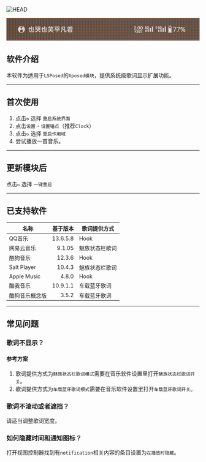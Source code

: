 ![HEAD](https://socialify.git.ci/tomakino/CSLyric/image?description=1&descriptionEditable=%E4%B8%80%E4%B8%AA%E5%9C%A8%E7%8A%B6%E6%80%81%E6%A0%8F%E6%98%BE%E7%A4%BA%E6%AD%8C%E8%AF%8D%E7%9A%84Xposed%E6%A8%A1%E5%9D%97&font=Jost&language=1&name=1&owner=1&stargazers=1&theme=Auto)

![图片](demo.gif)

## 软件介绍
本软件为适用于`LSPosed`的`Xposed模块`，提供系统级歌词显示扩展功能。

***

## 首次使用
1. 点击`↻` 选择 `重启系统界面`
1. 点击`设置` - `设置锚点`（推荐`Clock`）
1. 点击`↻` 选择 `重启作用域`
1. 尝试播放一首音乐。

***

## 更新模块后
点击`↻` 选择 `一键重启`

***

## 已支持软件
| 名称          |     基于版本 | 歌词提供方式  |
|-------------|---------:|---------|
| QQ音乐        | 13.6.5.8 | Hook    |
| 网易云音乐       |   9.1.05 | 魅族状态栏歌词 |
| 酷狗音乐        |   12.3.6 | Hook    |
| Salt Player |   10.4.3 | 魅族状态栏歌词 |
| Apple Music |    4.8.0 | Hook    |
| 酷我音乐        | 10.9.1.1 | 车载蓝牙歌词  |
| 酷狗音乐概念版     |    3.5.2 | 车载蓝牙歌词  |
***
## 常见问题

### 歌词不显示？
#### 参考方案
1. 歌词提供方式为`魅族状态栏歌词模式`需要在音乐软件设置里打开`魅族状态栏歌词开关`。<br/>
1. 歌词提供方式为`车载蓝牙歌词模式`需要在音乐软件设置里打开`车载蓝牙歌词开关`。

### 歌词不滚动或者遮挡？
请适当调整歌词宽度。

### 如何隐藏时间和通知图标？
打开视图控制器找到有`notification`相关内容的条目设置为`在播放时隐藏`。
